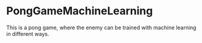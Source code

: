 # PongGameMachineLearning
This is a pong game, where the enemy can be trained with machine learning in different ways.
